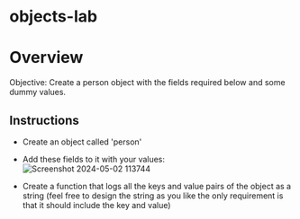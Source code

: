 # objects-lab

# Overview

Objective: Create a person object with the fields required below and some dummy values.

## Instructions

- Create an object called 'person'
- Add these fields to it with your values:
![Screenshot 2024-05-02 113744](https://github.com/202404-Y-ZA-FSW/objects-lab/assets/110013797/b3947b20-850d-4706-bfd1-f985fe59e206)

- Create a function that logs all the keys and value pairs of the object as a string (feel free to design the string as you like the only requirement is that it should include the key and value)
